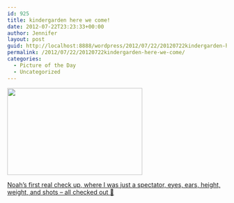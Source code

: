 ```yaml
---
id: 925
title: kindergarden here we come!
date: 2012-07-22T23:23:33+00:00
author: Jennifer
layout: post
guid: http://localhost:8888/wordpress/2012/07/22/20120722kindergarden-here-we-come/
permalink: /2012/07/22/20120722kindergarden-here-we-come/
categories:
  - Picture of the Day
  - Uncategorized
---
```

[<img title="IMG_1854" height="200" alt="" width="310" class="alignnone size-thumbnail wp-image-1652" src="http://static.squarespace.com/static/50db6bb3e4b015296cd43789/50dfa5b1e4b0dc6320e0b5ea/50dfa5b3e4b0dc6320e0b915/1342999387000/?format=original" />](http://www.flickr.com/photos/jenniferandJennifers_photos/sets/72157630705576512/)
  
[Noah&#8217;s first real check up, where I was just a spectator, eyes, ears, height, weight, and shots &#8211; all checked out 🙂](http://www.flickr.com/photos/jenniferandJennifers_photos/sets/72157630705576512/)